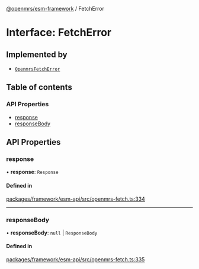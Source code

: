 [@openmrs/esm-framework](../API.md) / FetchError

# Interface: FetchError

## Implemented by

- [`OpenmrsFetchError`](../classes/OpenmrsFetchError.md)

## Table of contents

### API Properties

- [response](FetchError.md#response)
- [responseBody](FetchError.md#responsebody)

## API Properties

### response

• **response**: `Response`

#### Defined in

[packages/framework/esm-api/src/openmrs-fetch.ts:334](https://github.com/openmrs/openmrs-esm-core/blob/main/packages/framework/esm-api/src/openmrs-fetch.ts#L334)

___

### responseBody

• **responseBody**: ``null`` \| `ResponseBody`

#### Defined in

[packages/framework/esm-api/src/openmrs-fetch.ts:335](https://github.com/openmrs/openmrs-esm-core/blob/main/packages/framework/esm-api/src/openmrs-fetch.ts#L335)
